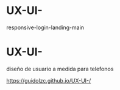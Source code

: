 # UX-UI-
responsive-login-landing-main

# UX-UI-
 diseño de usuario a medida para telefonos 

https://guidolzc.github.io/UX-UI-/

